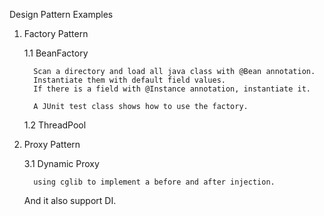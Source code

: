Design Pattern Examples
1. Factory Pattern
      
      1.1 BeanFactory
         
         Scan a directory and load all java class with @Bean annotation.
         Instantiate them with default field values.
         If there is a field with @Instance annotation, instantiate it.
         
         A JUnit test class shows how to use the factory.
	 
      1.2 ThreadPool
         
2. Proxy Pattern
      
      3.1 Dynamic Proxy
         
         using cglib to implement a before and after injection.
	 And it also support DI.
	

